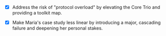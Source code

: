 - [x] Address the risk of "protocol overload" by elevating the Core Trio and providing a toolkit map.
- [x] Make Maria's case study less linear by introducing a major, cascading failure and deepening her personal stakes.
      